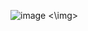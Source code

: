<img>![image](https://github.com/user-attachments/assets/1e350bf2-f596-458b-86f8-42f6f899f26c)
 <\img>
